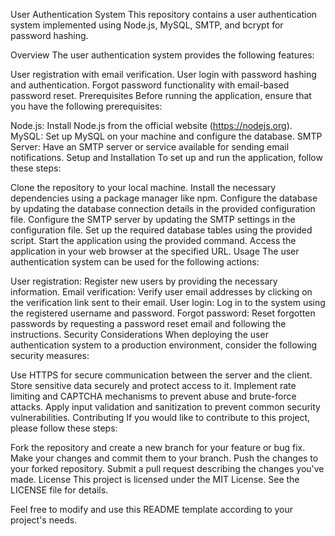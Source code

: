 User Authentication System
This repository contains a user authentication system implemented using Node.js, MySQL, SMTP, and bcrypt for password hashing.

Overview
The user authentication system provides the following features:

User registration with email verification.
User login with password hashing and authentication.
Forgot password functionality with email-based password reset.
Prerequisites
Before running the application, ensure that you have the following prerequisites:

Node.js: Install Node.js from the official website (https://nodejs.org).
MySQL: Set up MySQL on your machine and configure the database.
SMTP Server: Have an SMTP server or service available for sending email notifications.
Setup and Installation
To set up and run the application, follow these steps:

Clone the repository to your local machine.
Install the necessary dependencies using a package manager like npm.
Configure the database by updating the database connection details in the provided configuration file.
Configure the SMTP server by updating the SMTP settings in the configuration file.
Set up the required database tables using the provided script.
Start the application using the provided command.
Access the application in your web browser at the specified URL.
Usage
The user authentication system can be used for the following actions:

User registration: Register new users by providing the necessary information.
Email verification: Verify user email addresses by clicking on the verification link sent to their email.
User login: Log in to the system using the registered username and password.
Forgot password: Reset forgotten passwords by requesting a password reset email and following the instructions.
Security Considerations
When deploying the user authentication system to a production environment, consider the following security measures:

Use HTTPS for secure communication between the server and the client.
Store sensitive data securely and protect access to it.
Implement rate limiting and CAPTCHA mechanisms to prevent abuse and brute-force attacks.
Apply input validation and sanitization to prevent common security vulnerabilities.
Contributing
If you would like to contribute to this project, please follow these steps:

Fork the repository and create a new branch for your feature or bug fix.
Make your changes and commit them to your branch.
Push the changes to your forked repository.
Submit a pull request describing the changes you've made.
License
This project is licensed under the MIT License. See the LICENSE file for details.

Feel free to modify and use this README template according to your project's needs.




